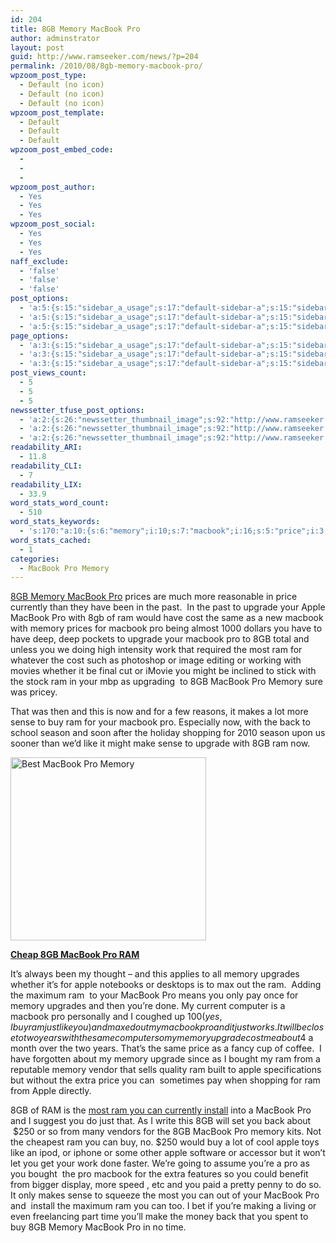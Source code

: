 ```yaml
---
id: 204
title: 8GB Memory MacBook Pro
author: adminstrator
layout: post
guid: http://www.ramseeker.com/news/?p=204
permalink: /2010/08/8gb-memory-macbook-pro/
wpzoom_post_type:
  - Default (no icon)
  - Default (no icon)
  - Default (no icon)
wpzoom_post_template:
  - Default
  - Default
  - Default
wpzoom_post_embed_code:
  - 
  - 
  - 
wpzoom_post_author:
  - Yes
  - Yes
  - Yes
wpzoom_post_social:
  - Yes
  - Yes
  - Yes
naff_exclude:
  - 'false'
  - 'false'
  - 'false'
post_options:
  - 'a:5:{s:15:"sidebar_a_usage";s:17:"default-sidebar-a";s:15:"sidebar_b_usage";s:17:"default-sidebar-b";s:9:"hwa_usage";s:17:"default-headerbar";s:8:"ad_above";s:0:"";s:8:"ad_below";s:0:"";}'
  - 'a:5:{s:15:"sidebar_a_usage";s:17:"default-sidebar-a";s:15:"sidebar_b_usage";s:17:"default-sidebar-b";s:9:"hwa_usage";s:17:"default-headerbar";s:8:"ad_above";s:0:"";s:8:"ad_below";s:0:"";}'
  - 'a:5:{s:15:"sidebar_a_usage";s:17:"default-sidebar-a";s:15:"sidebar_b_usage";s:17:"default-sidebar-b";s:9:"hwa_usage";s:17:"default-headerbar";s:8:"ad_above";s:0:"";s:8:"ad_below";s:0:"";}'
page_options:
  - 'a:3:{s:15:"sidebar_a_usage";s:17:"default-sidebar-a";s:15:"sidebar_b_usage";s:17:"default-sidebar-b";s:9:"hwa_usage";s:17:"default-headerbar";}'
  - 'a:3:{s:15:"sidebar_a_usage";s:17:"default-sidebar-a";s:15:"sidebar_b_usage";s:17:"default-sidebar-b";s:9:"hwa_usage";s:17:"default-headerbar";}'
  - 'a:3:{s:15:"sidebar_a_usage";s:17:"default-sidebar-a";s:15:"sidebar_b_usage";s:17:"default-sidebar-b";s:9:"hwa_usage";s:17:"default-headerbar";}'
post_views_count:
  - 5
  - 5
  - 5
newssetter_tfuse_post_options:
  - 'a:2:{s:26:"newssetter_thumbnail_image";s:92:"http://www.ramseeker.com/wp-content/uploads/2010/08/Screen-shot-2011-03-25-at-3.48.40-PM.png";s:24:"newssetter_disable_image";s:4:"true";}'
  - 'a:2:{s:26:"newssetter_thumbnail_image";s:92:"http://www.ramseeker.com/wp-content/uploads/2010/08/Screen-shot-2011-03-25-at-3.48.40-PM.png";s:24:"newssetter_disable_image";s:4:"true";}'
  - 'a:2:{s:26:"newssetter_thumbnail_image";s:92:"http://www.ramseeker.com/wp-content/uploads/2010/08/Screen-shot-2011-03-25-at-3.48.40-PM.png";s:24:"newssetter_disable_image";s:4:"true";}'
readability_ARI:
  - 11.8
readability_CLI:
  - 7
readability_LIX:
  - 33.9
word_stats_word_count:
  - 510
word_stats_keywords:
  - 's:170:"a:10:{s:6:"memory";i:10;s:7:"macbook";i:16;s:5:"price";i:3;s:7:"upgrade";i:5;s:5:"apple";i:6;s:4:"cost";i:3;s:4:"same";i:3;s:5:"sense";i:3;s:4:"like";i:3;s:4:"just";i:3;}";'
word_stats_cached:
  - 1
categories:
  - MacBook Pro Memory
---
```

<div style="float: right; margin-right: 5px;">
</div>

<div style="float: right; margin-right: 5px;">
</div>

<div style="float: right; margin-right: 5px;">
</div>

[8GB Memory MacBook Pro][1] prices are much more reasonable in price currently than they have been in the past.  In the past to upgrade your Apple MacBook Pro with 8gb of ram would have cost the same as a new macbook with memory prices for macbook pro being almost 1000 dollars you have to have deep, deep pockets to upgrade your macbook pro to 8GB total and unless you we doing high intensity work that required the most ram for whatever the cost such as photoshop or image editing or working with movies whether it be final cut or iMovie you might be inclined to stick with the stock ram in your mbp as upgrading  to 8GB MacBook Pro Memory sure was pricey.

That was then and this is now and for a few reasons, it makes a lot more sense to buy ram for your macbook pro. Especially now, with the back to school season and soon after the holiday shopping for 2010 season upon us sooner than we&#8217;d like it might make sense to upgrade with 8GB ram now.

[<img title="Cheap MacBook Pro RAM" src="http://www.ramseeker.com/wp-content/uploads/2010/08/Screen-shot-2011-03-25-at-3.48.40-PM.png" alt="Best MacBook Pro Memory" width="313" height="293" />][2]

**[Cheap 8GB MacBook Pro RAM][2]**

It&#8217;s always been my thought &#8211; and this applies to all memory upgrades whether it&#8217;s for apple notebooks or desktops is to max out the ram.  Adding the maximum ram  to your MacBook Pro means you only pay once for memory upgrades and then you&#8217;re done. My current computer is a macbook pro personally and I coughed up $100 (yes, I buy ram just like you) and maxed out my macbook pro and it just works. It will be close to two years with the same computer so my memory upgrade cost me about  $4 a month over the two years. That&#8217;s the same price as a fancy cup of coffee.  I have forgotten about my memory upgrade since as I bought my ram from a reputable memory vendor that sells quality ram built to apple specifications but without the extra price you can  sometimes pay when shopping for ram from Apple directly.

8GB of RAM is the [most ram you can currently install][3] into a MacBook Pro and I suggest you do just that. As I write this 8GB will set you back about  $250 or so from many vendors for the 8GB MacBook Pro memory kits. Not the cheapest ram you can buy, no. $250 would buy a lot of cool apple toys like an ipod, or iphone or some other apple software or accessor but it won&#8217;t let you get your work done faster. We&#8217;re going to assume you&#8217;re a pro as you bought  the pro macbook for the extra features so you could benefit from bigger display, more speed , etc and you paid a pretty penny to do so. It only makes sense to squeeze the most you can out of your MacBook Pro and  install the maximum ram you can too. I bet if you&#8217;re making a living or even freelancing part time you&#8217;ll make the money back that you spent to buy 8GB Memory MacBook Pro in no time.

 [1]: http://www.ramseeker.com/memory/MacBook_Pro_KITS_(1066_DDR3)-8gb/ "macbook pro 8gB"
 [2]: http://www.amazon.com/gp/product/B001MX5YWI/ref=as_li_ss_tl?ie=UTF8&tag=ramseeker-20&linkCode=as2&camp=1789&creative=390957&creativeASIN=B001MX5YWI
 [3]: http://www.ramseeker.com "most ram installed"